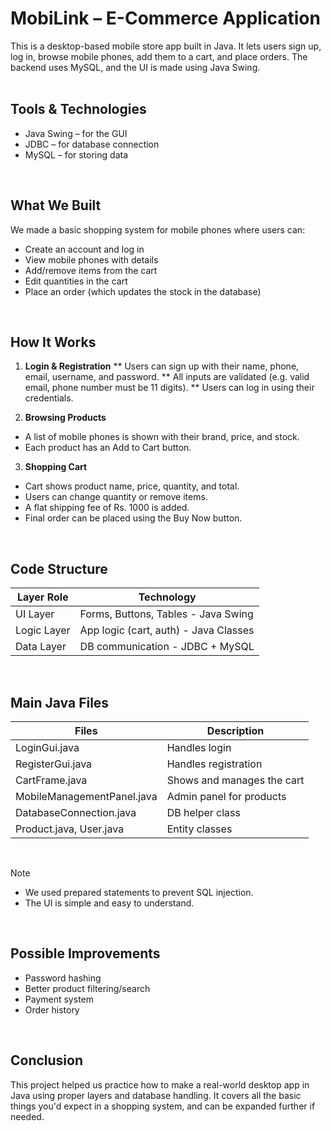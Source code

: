# MobiLink – E-Commerce Application
This is a desktop-based mobile store app built in Java. It lets users sign up, log in, browse mobile phones, add them to a cart, and place orders. The backend uses MySQL, and the UI is made using Java Swing.
<br>
<br>

## Tools & Technologies
* Java Swing – for the GUI
* JDBC – for database connection
* MySQL – for storing data
<br>

## What We Built
We made a basic shopping system for mobile phones where users can:
* Create an account and log in
* View mobile phones with details
* Add/remove items from the cart
* Edit quantities in the cart
* Place an order (which updates the stock in the database)
<br>


## How It Works
1. <b>Login & Registration</b>
** Users can sign up with their name, phone, email, username, and password.
** All inputs are validated (e.g. valid email, phone number must be 11 digits).
** Users can log in using their credentials.

2. <b>Browsing Products</b>
* A list of mobile phones is shown with their brand, price, and stock.
* Each product has an Add to Cart button.

3. <b>Shopping Cart</b>
+ Cart shows product name, price, quantity, and total.
+ Users can change quantity or remove items.
+ A flat shipping fee of Rs. 1000 is added.
+ Final order can be placed using the Buy Now button.

<br>

## Code Structure
| Layer Role   | Technology                                 |
|--------------|--------------------------------------------|
| UI Layer     | Forms, Buttons, Tables - Java Swing        |
| Logic Layer  | App logic (cart, auth) - Java Classes      |
| Data Layer   | DB communication - JDBC + MySQL            |
<br>

## Main Java Files
| Files                      | Description                | 
|----------------------------|----------------------------|
| LoginGui.java              | Handles login              |
| RegisterGui.java           | Handles registration       |
| CartFrame.java             | Shows and manages the cart |
| MobileManagementPanel.java | Admin panel for products   |
| DatabaseConnection.java    | DB helper class            |
| Product.java, User.java    | Entity classes             |
<br>


> [!NOTE]
> * We used prepared statements to prevent SQL injection.
> * The UI is simple and easy to understand.
<br>


## Possible Improvements
* Password hashing
* Better product filtering/search
* Payment system
* Order history
<br>

## Conclusion 
This project helped us practice how to make a real-world desktop app in Java using proper layers and database handling. It covers all the basic things you'd expect in a shopping system, and can be expanded further if needed.
